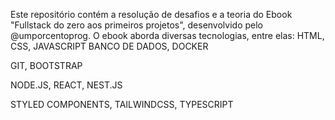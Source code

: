Este repositório contém a resolução de desafios e a teoria do Ebook "Fullstack do zero aos primeiros projetos", desenvolvido pelo @umporcentoprog. O ebook aborda diversas tecnologias, entre elas:
HTML, CSS, JAVASCRIPT
BANCO DE DADOS, DOCKER

GIT, BOOTSTRAP

NODE.JS, REACT, NEST.JS

STYLED COMPONENTS, TAILWINDCSS, TYPESCRIPT







